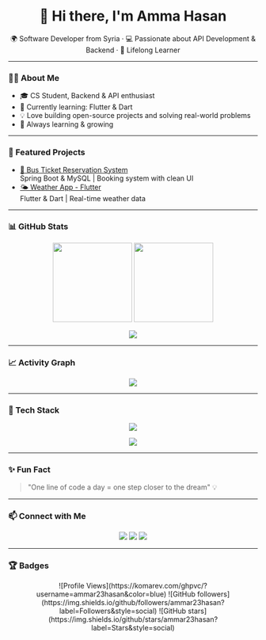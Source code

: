 <h1 align="center">👋 Hi there, I'm Amma Hasan</h1>

<p align="center">
  🌍 Software Developer from Syria · 💻 Passionate about API Development & Backend · 🚀 Lifelong Learner
</p>

---

### 👨‍💻 About Me
- 🎓 CS Student, Backend & API enthusiast  
- 🚀 Currently learning: Flutter & Dart  
- 💡 Love building open-source projects and solving real-world problems  
- 🌱 Always learning & growing  

---

### 📌 Featured Projects
- [🚌 Bus Ticket Reservation System](https://github.com/ammar23hasan/your-project-link)  
  Spring Boot & MySQL | Booking system with clean UI  
- [🌤 Weather App - Flutter](https://github.com/ammar23hasan/your-project-link)  
  Flutter & Dart | Real-time weather data  

---

### 📊 GitHub Stats
<p align="center">
  <img src="https://github-readme-stats.vercel.app/api?username=ammar23hasan&show_icons=true&theme=radical" height="160"/>
  <img src="https://github-readme-streak-stats.herokuapp.com/?user=ammar23hasan&theme=radical" height="160"/>
</p>

<p align="center">
  <img src="https://github-readme-stats.vercel.app/api/top-langs/?username=ammar23hasan&layout=compact&theme=radical"/>
</p>

---

### 📈 Activity Graph
<p align="center">
  <img src="https://github-readme-activity-graph.vercel.app/graph?username=ammar23hasan&theme=radical&hide_border=true"/>
</p>

---

### 🚀 Tech Stack
<p align="center">
  <!-- Web & Tools -->
  <img src="https://skillicons.dev/icons?i=html,css,js,react,nodejs,mysql,spring,git,github,vscode" />
</p>
<p align="center">
  <!-- Programming Languages -->
  <img src="https://skillicons.dev/icons?i=java,flutter,dart,cs,python,figma,postman,ae,ai,ps" />
</p>

---

### ✨ Fun Fact
> "One line of code a day = one step closer to the dream" 💡

---

### 📫 Connect with Me
<p align="center">
  <a href="https://github.com/ammar23hasan"><img src="https://skillicons.dev/icons?i=github" /></a>
  <a href="https://www.linkedin.com/in/ammar-hasan-240763286"><img src="https://skillicons.dev/icons?i=linkedin" /></a>
  <a href="https://www.instagram.com/ammar_alhasan2/"><img src="https://skillicons.dev/icons?i=instagram" /></a>
</p>

---

### 🏆 Badges
<p align="center">
  ![Profile Views](https://komarev.com/ghpvc/?username=ammar23hasan&color=blue)  
  ![GitHub followers](https://img.shields.io/github/followers/ammar23hasan?label=Followers&style=social)  
  ![GitHub stars](https://img.shields.io/github/stars/ammar23hasan?label=Stars&style=social)
</p>
